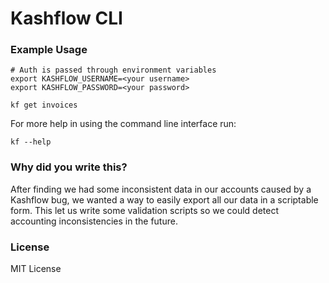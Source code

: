 # Kashflow CLI

### Example Usage

```
# Auth is passed through environment variables
export KASHFLOW_USERNAME=<your username>
export KASHFLOW_PASSWORD=<your password>

kf get invoices
```

For more help in using the command line interface run:
```
kf --help
```

### Why did you write this?

After finding we had some inconsistent data in our accounts caused by a Kashflow bug, we wanted a way to easily export all our data in a scriptable form. This let us write some validation scripts so we could detect accounting inconsistencies in the future.

### License

MIT License
